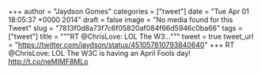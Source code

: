 
+++
author = "Jaydson Gomes"
categories = ["tweet"]
date = "Tue Apr 01 18:05:37 +0000 2014"
draft = false
image = "No media found for this Tweet"
slug = "7813f0d8a73f7c6f05820af084f66d5946c0ba66"
tags = ["tweet"]
title = """RT @ChrisLove: LOL The W3..."""
tweet = true
tweet_url = "https://twitter.com/jaydson/status/451057810793840640"
+++
RT @ChrisLove: LOL The W3C is having an April Fools day! http://t.co/neMIMF8MLo
